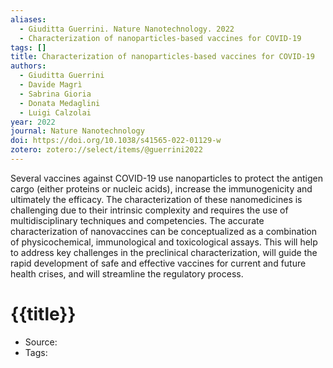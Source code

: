 ```yaml
---
aliases:
  - Giuditta Guerrini. Nature Nanotechnology. 2022
  - Characterization of nanoparticles-based vaccines for COVID-19
tags: []
title: Characterization of nanoparticles-based vaccines for COVID-19
authors:
  - Giuditta Guerrini
  - Davide Magrì
  - Sabrina Gioria
  - Donata Medaglini
  - Luigi Calzolai
year: 2022
journal: Nature Nanotechnology
doi: https://doi.org/10.1038/s41565-022-01129-w
zotero: zotero://select/items/@guerrini2022
---
```

<!-- START_ABSTRACT -->
Several vaccines against COVID-19 use nanoparticles to protect the antigen cargo (either proteins or nucleic acids), increase the immunogenicity and ultimately the efficacy. The characterization of these nanomedicines is challenging due to their intrinsic complexity and requires the use of multidisciplinary techniques and competencies. The accurate characterization of nanovaccines can be conceptualized as a combination of physicochemical, immunological and toxicological assays. This will help to address key challenges in the preclinical characterization, will guide the rapid development of safe and effective vaccines for current and future health crises, and will streamline the regulatory process.
<!-- END_ABSTRACT -->

<!-- START_TEMPLATE -->
# {{title}}

- Source:
- Tags: 
<!-- END_TEMPLATE -->
